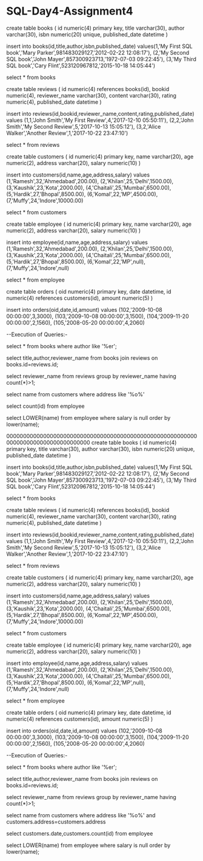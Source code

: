 # SQL-Day4-Assignment4

create table books
(
id numeric(4) primary key,
title varchar(30),
author varchar(30),
isbn numeric(20) unique,
published_date datetime
)

insert into books(id,title,author,isbn,published_date) values(1,'My First SQL book','Mary Parker',981483029127,'2012-02-22 12:08:17'),
(2,'My Second SQL book','John Mayer',857300923713,'1972-07-03 09:22:45'),
(3,'My Third SQL book','Cary Flint',523120967812,'2015-10-18 14:05:44')

select * from books

create table reviews
(
id numeric(4) references books(id),
bookid numeric(4),
reviewer_name varchar(30),
content varchar(30),
rating numeric(4),
published_date datetime
)

insert into reviews(id,bookid,reviewer_name,content,rating,published_date)
values
(1,1,'John Smith','My First Review',4,'2017-12-10 05:50:11'),
(2,2,'John Smith','My Second Review',5,'2017-10-13 15:05:12'),
(3,2,'Alice Walker','Another Review',1,'2017-10-22 23:47:10')

select * from reviews

create table customers
(
id numeric(4) primary key,
name varchar(20),
age numeric(2),
address varchar(20),
salary numeric(10)
)

insert into customers(id,name,age,address,salary)
values
(1,'Ramesh',32,'Ahmedabad',200.00),
(2,'Khilan',25,'Delhi',1500.00),
(3,'Kaushik',23,'Kota',2000.00),
(4,'Chaitali',25,'Mumbai',6500.00),
(5,'Hardik',27,'Bhopal',8500.00),
(6,'Komal',22,'MP',4500.00),
(7,'Muffy',24,'Indore',10000.00)

select * from customers

create table employee
(
id numeric(4) primary key,
name varchar(20),
age numeric(2),
address varchar(20),
salary numeric(10)
)

insert into employee(id,name,age,address,salary)
values
(1,'Ramesh',32,'Ahmedabad',200.00),
(2,'Khilan',25,'Delhi',1500.00),
(3,'Kaushik',23,'Kota',2000.00),
(4,'Chaitali',25,'Mumbai',6500.00),
(5,'Hardik',27,'Bhopal',8500.00),
(6,'Komal',22,'MP',null),
(7,'Muffy',24,'Indore',null)

select * from employee

create table orders
(
oid numeric(4) primary key,
date datetime,
id numeric(4) references customers(id),
amount numeric(5)
)

insert into orders(oid,date,id,amount)
values
(102,'2009-10-08 00:00:00',3,3000),
(103,'2009-10-08 00:00:00',3,1500),
(104,'2009-11-20 00:00:00',2,1560),
(105,'2008-05-20 00:00:00',4,2060)


--Execution of Queries:-

select * from books where author like '%er';

select title,author,reviewer_name from books join reviews on books.id=reviews.id;

select reviewer_name from reviews group by reviewer_name having count(*)>1;

select name from customers where address like '%o%'

select count(id) from employee

select LOWER(name) from employee where salary is null order by lower(name);




0000000000000000000000000000000000000000000000000000000000000000000000000000000000
create table books
(
id numeric(4) primary key,
title varchar(30),
author varchar(30),
isbn numeric(20) unique,
published_date datetime
)

insert into books(id,title,author,isbn,published_date) values(1,'My First SQL book','Mary Parker',981483029127,'2012-02-22 12:08:17'),
(2,'My Second SQL book','John Mayer',857300923713,'1972-07-03 09:22:45'),
(3,'My Third SQL book','Cary Flint',523120967812,'2015-10-18 14:05:44')

select * from books

create table reviews
(
id numeric(4) references books(id),
bookid numeric(4),
reviewer_name varchar(30),
content varchar(30),
rating numeric(4),
published_date datetime
)

insert into reviews(id,bookid,reviewer_name,content,rating,published_date)
values
(1,1,'John Smith','My First Review',4,'2017-12-10 05:50:11'),
(2,2,'John Smith','My Second Review',5,'2017-10-13 15:05:12'),
(3,2,'Alice Walker','Another Review',1,'2017-10-22 23:47:10')

select * from reviews

create table customers
(
id numeric(4) primary key,
name varchar(20),
age numeric(2),
address varchar(20),
salary numeric(10)
)

insert into customers(id,name,age,address,salary)
values
(1,'Ramesh',32,'Ahmedabad',200.00),
(2,'Khilan',25,'Delhi',1500.00),
(3,'Kaushik',23,'Kota',2000.00),
(4,'Chaitali',25,'Mumbai',6500.00),
(5,'Hardik',27,'Bhopal',8500.00),
(6,'Komal',22,'MP',4500.00),
(7,'Muffy',24,'Indore',10000.00)

select * from customers

create table employee
(
id numeric(4) primary key,
name varchar(20),
age numeric(2),
address varchar(20),
salary numeric(10)
)

insert into employee(id,name,age,address,salary)
values
(1,'Ramesh',32,'Ahmedabad',200.00),
(2,'Khilan',25,'Delhi',1500.00),
(3,'Kaushik',23,'Kota',2000.00),
(4,'Chaitali',25,'Mumbai',6500.00),
(5,'Hardik',27,'Bhopal',8500.00),
(6,'Komal',22,'MP',null),
(7,'Muffy',24,'Indore',null)

select * from employee

create table orders
(
oid numeric(4) primary key,
date datetime,
id numeric(4) references customers(id),
amount numeric(5)
)

insert into orders(oid,date,id,amount)
values
(102,'2009-10-08 00:00:00',3,3000),
(103,'2009-10-08 00:00:00',3,1500),
(104,'2009-11-20 00:00:00',2,1560),
(105,'2008-05-20 00:00:00',4,2060)


--Execution of Queries:-

select * from books where author like '%er';

select title,author,reviewer_name from books join reviews on books.id=reviews.id;

select reviewer_name from reviews group by reviewer_name having count(*)>1;

select name from customers where address like '%o%' and customers.address=customers.address

select customers.date,customers.count(id) from employee 

select LOWER(name) from employee where salary is null order by lower(name);


